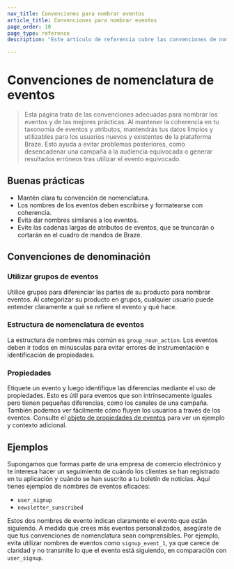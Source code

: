 ```yaml
---
nav_title: Convenciones para nombrar eventos
article_title: Convenciones para nombrar eventos
page_order: 10
page_type: reference
description: "Este artículo de referencia cubre las convenciones de nomenclatura de eventos adecuadas y las mejores prácticas."

---
```


# Convenciones de nomenclatura de eventos

> Esta página trata de las convenciones adecuadas para nombrar los eventos y de las mejores prácticas. Al mantener la coherencia en tu taxonomía de eventos y atributos, mantendrás tus datos limpios y utilizables para los usuarios nuevos y existentes de la plataforma Braze. Esto ayuda a evitar problemas posteriores, como desencadenar una campaña a la audiencia equivocada o generar resultados erróneos tras utilizar el evento equivocado.

## Buenas prácticas

- Mantén clara tu convención de nomenclatura.
- Los nombres de los eventos deben escribirse y formatearse con coherencia.
- Evita dar nombres similares a los eventos.
- Evite las cadenas largas de atributos de eventos, que se truncarán o cortarán en el cuadro de mandos de Braze.

## Convenciones de denominación

### Utilizar grupos de eventos

Utilice grupos para diferenciar las partes de su producto para nombrar eventos. Al categorizar su producto en grupos, cualquier usuario puede entender claramente a qué se refiere el evento y qué hace.

### Estructura de nomenclatura de eventos

La estructura de nombres más común es `group_noun_action`. Los eventos deben ir todos en minúsculas para evitar errores de instrumentación e identificación de propiedades.

### Propiedades

Etiquete un evento y luego identifique las diferencias mediante el uso de propiedades. Esto es útil para eventos que son intrínsecamente iguales pero tienen pequeñas diferencias, como los canales de una campaña. También podemos ver fácilmente cómo fluyen los usuarios a través de los eventos. Consulte el [objeto de propiedades de eventos]({{site.baseurl}}/api/objects_filters/event_object/#event-properties-object) para ver un ejemplo y contexto adicional.

## Ejemplos

Supongamos que formas parte de una empresa de comercio electrónico y te interesa hacer un seguimiento de cuándo los clientes se han registrado en tu aplicación y cuándo se han suscrito a tu boletín de noticias. Aquí tienes ejemplos de nombres de eventos eficaces:

- `user_signup`
- `newsletter_sunscribed`

Estos dos nombres de evento indican claramente el evento que están siguiendo. A medida que crees más eventos personalizados, asegúrate de que tus convenciones de nomenclatura sean comprensibles. Por ejemplo, evita utilizar nombres de eventos como `signup_event_1`, ya que carece de claridad y no transmite lo que el evento está siguiendo, en comparación con `user_signup`.

